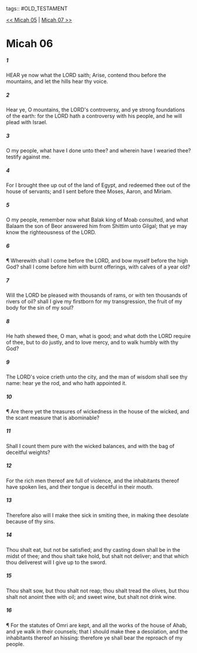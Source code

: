 tags:: #OLD_TESTAMENT

[<< Micah 05](OLD_TESTAMENT/33_Micah/Micah_05.md) | [Micah 07 >>](OLD_TESTAMENT/33_Micah/Micah_07.md)

# Micah 06

##### 1

HEAR ye now what the LORD saith; Arise, contend thou before the mountains, and let the hills hear thy voice.

##### 2

Hear ye, O mountains, the LORD's controversy, and ye strong foundations of the earth: for the LORD hath a controversy with his people, and he will plead with Israel.

##### 3

O my people, what have I done unto thee? and wherein have I wearied thee? testify against me.

##### 4

For I brought thee up out of the land of Egypt, and redeemed thee out of the house of servants; and I sent before thee Moses, Aaron, and Miriam.

##### 5

O my people, remember now what Balak king of Moab consulted, and what Balaam the son of Beor answered him from Shittim unto Gilgal; that ye may know the righteousness of the LORD.

##### 6

¶ Wherewith shall I come before the LORD, and bow myself before the high God? shall I come before him with burnt offerings, with calves of a year old?

##### 7

Will the LORD be pleased with thousands of rams, or with ten thousands of rivers of oil? shall I give my firstborn for my transgression, the fruit of my body for the sin of my soul?

##### 8

He hath shewed thee, O man, what is good; and what doth the LORD require of thee, but to do justly, and to love mercy, and to walk humbly with thy God?

##### 9

The LORD's voice crieth unto the city, and the man of wisdom shall see thy name: hear ye the rod, and who hath appointed it.

##### 10

¶ Are there yet the treasures of wickedness in the house of the wicked, and the scant measure that is abominable?

##### 11

Shall I count them pure with the wicked balances, and with the bag of deceitful weights?

##### 12

For the rich men thereof are full of violence, and the inhabitants thereof have spoken lies, and their tongue is deceitful in their mouth.

##### 13

Therefore also will I make thee sick in smiting thee, in making thee desolate because of thy sins.

##### 14

Thou shalt eat, but not be satisfied; and thy casting down shall be in the midst of thee; and thou shalt take hold, but shalt not deliver; and that which thou deliverest will I give up to the sword.

##### 15

Thou shalt sow, but thou shalt not reap; thou shalt tread the olives, but thou shalt not anoint thee with oil; and sweet wine, but shalt not drink wine.

##### 16

¶ For the statutes of Omri are kept, and all the works of the house of Ahab, and ye walk in their counsels; that I should make thee a desolation, and the inhabitants thereof an hissing: therefore ye shall bear the reproach of my people.
